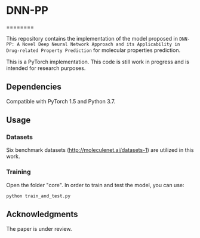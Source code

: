 # DNN-PP
========

This repository contains the implementation of the model proposed in `DNN-PP: A Novel Deep Neural Network Approach and its Applicability in Drug-related Property Prediction` for molecular properties prediction.

This is a PyTorch implementation.
This code is still work in progress and is intended for research purposes.

## Dependencies

Compatible with PyTorch 1.5 and Python 3.7.

## Usage

### Datasets
Six benchmark datasets (http://moleculenet.ai/datasets-1) are utilized in this work.

### Training
Open the folder "core".
In order to train and test the model, you can use:

    python train_and_test.py

## Acknowledgments

The paper is under review.
